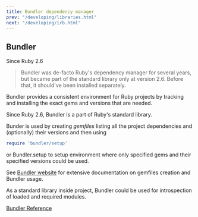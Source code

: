 ```yaml
---
title: Bundler dependency manager
prev: "/developing/libraries.html"
next: "/developing/irb.html"
---
```


## Bundler[](#bundler)

<div class="since-version">Since Ruby 2.6</div>

> Bundler was de-facto Ruby's dependency manager for several years, but became part of the standard library only at version 2.6. Before that, it should've been installed separately.

Bundler provides a consistent environment for Ruby projects by tracking and installing the exact gems and versions that are needed.

Since Ruby 2.6, Bundler is a part of Ruby's standard library.

Bunder is used by creating *gemfiles* listing all the project dependencies and (optionally) their versions and then using


```ruby
require 'bundler/setup'
```

or Bundler.setup to setup environment where only specified gems and their specified versions could be used.

See <a href='https://bundler.io/docs.html' class='remote' target='_blank'>Bundler website</a> for extensive documentation on gemfiles creation and Bundler usage.

As a standard library inside project, Bundler could be used for introspection of loaded and required modules.

<a href='https://ruby-doc.org/stdlib-2.7.0/libdoc/bundler/rdoc/Bundler.html' class='ruby-doc remote' target='_blank'>Bundler Reference</a>









